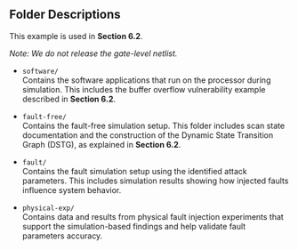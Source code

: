 ## Folder Descriptions

This example is used in **Section 6.2**.

*Note: We do not release the gate-level netlist.*

- `software/`  
  Contains the software applications that run on the processor during simulation. This includes the buffer overflow vulnerability example described in **Section 6.2**.

- `fault-free/`  
  Contains the fault-free simulation setup. This folder includes scan state documentation and the construction of the Dynamic State Transition Graph (DSTG), as explained in **Section 6.2**.

- `fault/`  
  Contains the fault simulation setup using the identified attack parameters. This includes simulation results showing how injected faults influence system behavior.

- `physical-exp/`  
  Contains data and results from physical fault injection experiments that support the simulation-based findings and help validate fault parameters accuracy.
